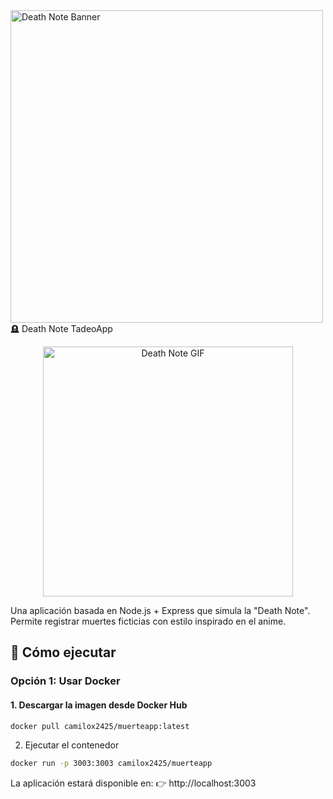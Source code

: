 
  <img src="https://static.wikia.nocookie.net/ficcion-sin-limites/images/6/62/Death_Note.png/revision/latest?cb=20200527043701&path-prefix=es" alt="Death Note Banner" width="500"/>
🪦 Death Note TadeoApp<p align="center">
<p align="center">
 <p align="center">
  <img src="https://user-images.githubusercontent.com/74038190/212257460-738ff738-247f-4445-a718-cdd0ca76e2db.gif" alt="Death Note GIF" width="400">
</p>


</p>

Una aplicación basada en Node.js + Express que simula la "Death Note".  
Permite registrar muertes ficticias con estilo inspirado en el anime.

## 🚀 Cómo ejecutar

### Opción 1: Usar Docker

#### 1. Descargar la imagen desde Docker Hub
```bash
docker pull camilox2425/muerteapp:latest
```
2. Ejecutar el contenedor
```bash
docker run -p 3003:3003 camilox2425/muerteapp
```
La aplicación estará disponible en:
👉 http://localhost:3003
